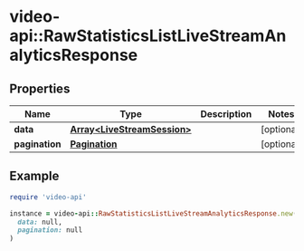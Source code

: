# video-api::RawStatisticsListLiveStreamAnalyticsResponse

## Properties

| Name | Type | Description | Notes |
| ---- | ---- | ----------- | ----- |
| **data** | [**Array&lt;LiveStreamSession&gt;**](LiveStreamSession.md) |  | [optional] |
| **pagination** | [**Pagination**](Pagination.md) |  | [optional] |

## Example

```ruby
require 'video-api'

instance = video-api::RawStatisticsListLiveStreamAnalyticsResponse.new(
  data: null,
  pagination: null
)
```

